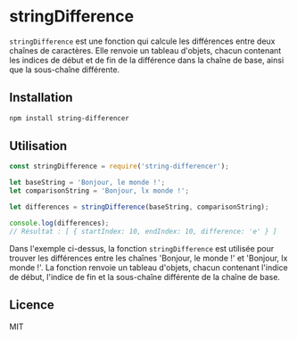 # stringDifference

`stringDifference` est une fonction qui calcule les différences entre deux chaînes de caractères. Elle renvoie un tableau d'objets, chacun contenant les indices de début et de fin de la différence dans la chaîne de base, ainsi que la sous-chaîne différente.

## Installation

```bash
npm install string-differencer
```

## Utilisation

```javascript
const stringDifference = require('string-differencer');

let baseString = 'Bonjour, le monde !';
let comparisonString = 'Bonjour, lx monde !';

let differences = stringDifference(baseString, comparisonString);

console.log(differences);
// Résultat : [ { startIndex: 10, endIndex: 10, difference: 'e' } ]
```

Dans l'exemple ci-dessus, la fonction `stringDifference` est utilisée pour trouver les différences entre les chaînes 'Bonjour, le monde !' et 'Bonjour, lx monde !'. La fonction renvoie un tableau d'objets, chacun contenant l'indice de début, l'indice de fin et la sous-chaîne différente de la chaîne de base.

## Licence

MIT
